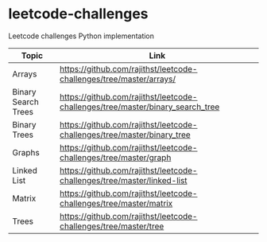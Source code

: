 # leetcode-challenges
Leetcode challenges Python implementation


| Topic | Link |
| ------ | ------ |
| Arrays | https://github.com/rajithst/leetcode-challenges/tree/master/arrays/ |
| Binary Search Trees | https://github.com/rajithst/leetcode-challenges/tree/master/binary_search_tree |
| Binary Trees | https://github.com/rajithst/leetcode-challenges/tree/master/binary_tree |
| Graphs | https://github.com/rajithst/leetcode-challenges/tree/master/graph |
| Linked List | https://github.com/rajithst/leetcode-challenges/tree/master/linked-list |
| Matrix | https://github.com/rajithst/leetcode-challenges/tree/master/matrix |
| Trees | https://github.com/rajithst/leetcode-challenges/tree/master/tree |


